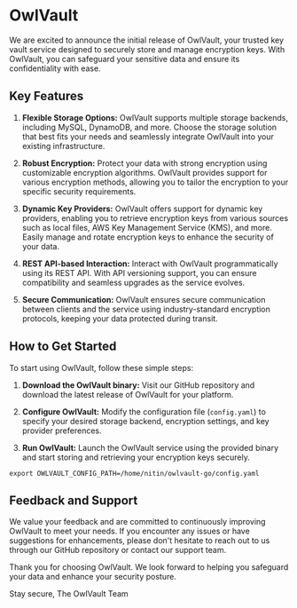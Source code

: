 # OwlVault

We are excited to announce the initial release of OwlVault, your trusted key vault service designed to securely store and manage encryption keys. With OwlVault, you can safeguard your sensitive data and ensure its confidentiality with ease.

## Key Features

1. **Flexible Storage Options:** OwlVault supports multiple storage backends, including MySQL, DynamoDB, and more. Choose the storage solution that best fits your needs and seamlessly integrate OwlVault into your existing infrastructure.

2. **Robust Encryption:** Protect your data with strong encryption using customizable encryption algorithms. OwlVault provides support for various encryption methods, allowing you to tailor the encryption to your specific security requirements.

3. **Dynamic Key Providers:** OwlVault offers support for dynamic key providers, enabling you to retrieve encryption keys from various sources such as local files, AWS Key Management Service (KMS), and more. Easily manage and rotate encryption keys to enhance the security of your data.

4. **REST API-based Interaction:** Interact with OwlVault programmatically using its REST API. With API versioning support, you can ensure compatibility and seamless upgrades as the service evolves.

5. **Secure Communication:** OwlVault ensures secure communication between clients and the service using industry-standard encryption protocols, keeping your data protected during transit.

## How to Get Started

To start using OwlVault, follow these simple steps:

1. **Download the OwlVault binary:** Visit our GitHub repository and download the latest release of OwlVault for your platform.

2. **Configure OwlVault:** Modify the configuration file (`config.yaml`) to specify your desired storage backend, encryption settings, and key provider preferences.

3. **Run OwlVault:** Launch the OwlVault service using the provided binary and start storing and retrieving your encryption keys securely.

```shell
export OWLVAULT_CONFIG_PATH=/home/nitin/owlvault-go/config.yaml
```

## Feedback and Support

We value your feedback and are committed to continuously improving OwlVault to meet your needs. If you encounter any issues or have suggestions for enhancements, please don't hesitate to reach out to us through our GitHub repository or contact our support team.

Thank you for choosing OwlVault. We look forward to helping you safeguard your data and enhance your security posture.

Stay secure,
The OwlVault Team

